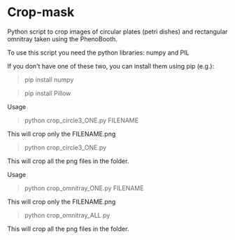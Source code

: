# Crop-mask
Python script to crop images of circular plates (petri dishes) and rectangular omnitray taken using the PhenoBooth.

To use this script you need the python libraries: numpy and PIL

If you don't have one of these two, you can install them using pip (e.g.):

>pip install numpy

>pip install Pillow


Usage

>python crop_circle3_ONE.py FILENAME

This will crop only the FILENAME.png

>python crop_circle3_ONE.py

This will crop all the png files in the folder.


Usage

>python crop_omnitray_ONE.py FILENAME

This will crop only the FILENAME.png

>python crop_omnitray_ALL.py

This will crop all the png files in the folder.

